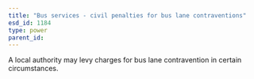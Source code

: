 ```yaml
---
title: "Bus services - civil penalties for bus lane contraventions"
esd_id: 1184
type: power
parent_id:  
---
```


A local authority may levy charges for bus lane contravention in certain circumstances.

